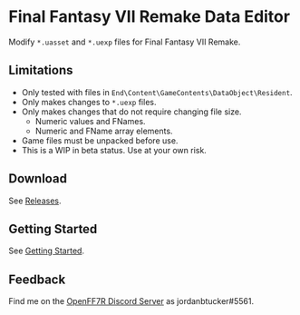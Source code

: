 # Final Fantasy VII Remake Data Editor

Modify `*.uasset` and `*.uexp` files for Final Fantasy VII Remake.

## Limitations

- Only tested with files in `End\Content\GameContents\DataObject\Resident`.
- Only makes changes to `*.uexp` files.
- Only makes changes that do not require changing file size.
  - Numeric values and FNames.
  - Numeric and FName array elements.
- Game files must be unpacked before use.
- This is a WIP in beta status. Use at your own risk.

## Download

See [Releases].

## Getting Started

See [Getting Started].

## Feedback

Find me on the [OpenFF7R Discord Server] as jordanbtucker#5561.

[releases]: https://github.com/jordanbtucker/ff7r-data-editor/releases
[getting started]:
  https://github.com/jordanbtucker/ff7r-data-editor/wiki/Getting-Started
[openff7r discord server]: https://discord.com/invite/JkDraPKr
